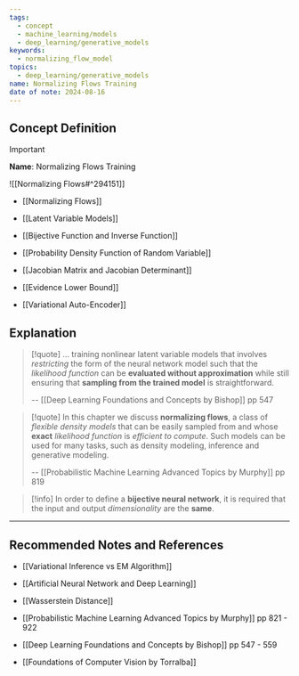 ```yaml
---
tags:
  - concept
  - machine_learning/models
  - deep_learning/generative_models
keywords:
  - normalizing_flow_model
topics:
  - deep_learning/generative_models
name: Normalizing Flows Training
date of note: 2024-08-16
---
```


## Concept Definition

>[!important]
>**Name**: Normalizing Flows Training

![[Normalizing Flows#^294151]]

- [[Normalizing Flows]]
- [[Latent Variable Models]]
- [[Bijective Function and Inverse Function]]
- [[Probability Density Function of Random Variable]]
- [[Jacobian Matrix and Jacobian Determinant]]



- [[Evidence Lower Bound]]
- [[Variational Auto-Encoder]]


## Explanation

>[!quote]
>... training nonlinear latent variable models that involves *restricting* the form of the neural network model such that the *likelihood function* can be **evaluated without approximation** while still ensuring that **sampling from the trained model** is straightforward.
>
>-- [[Deep Learning Foundations and Concepts by Bishop]] pp 547

>[!quote]
>In this chapter we discuss **normalizing flows**, a class of *flexible density models* that can be easily sampled from and whose **exact** *likelihood function* is *efficient to compute*. Such models can be used for many tasks, such as density modeling, inference and generative modeling.
>
>-- [[Probabilistic Machine Learning Advanced Topics by Murphy]] pp 819

>[!info]
>In order to define a **bijective neural network**, it is required that the input and output *dimensionality* are the **same**. 





-----------
##  Recommended Notes and References


- [[Variational Inference vs EM Algorithm]]
- [[Artificial Neural Network and Deep Learning]]


- [[Wasserstein Distance]]
- [[Probabilistic Machine Learning Advanced Topics by Murphy]] pp 821 - 922
- [[Deep Learning Foundations and Concepts by Bishop]] pp 547 - 559
- [[Foundations of Computer Vision by Torralba]]